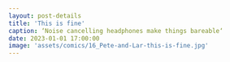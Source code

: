 ```yaml
---
layout: post-details
title: 'This is fine'
caption: ‘Noise cancelling headphones make things bareable‘
date: 2023-01-01 17:00:00
image: 'assets/comics/16_Pete-and-Lar-this-is-fine.jpg'
---
```

